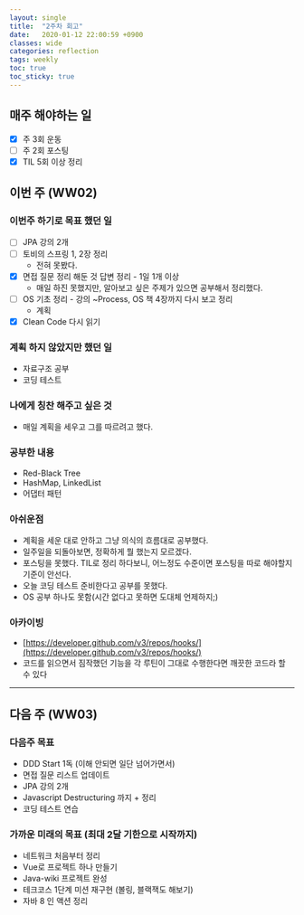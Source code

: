 ```yaml
---
layout: single
title:  "2주차 회고"
date:   2020-01-12 22:00:59 +0900
classes: wide
categories: reflection
tags: weekly
toc: true
toc_sticky: true
---
```


## 매주 해야하는 일

- [x] 주 3회 운동
- [ ] 주 2회 포스팅
- [x] TIL 5회 이상 정리

## 이번 주 (WW02)

### 이번주 하기로 목표 했던 일

- [ ] JPA 강의 2개
- [ ] 토비의 스프링 1, 2장 정리
  - 전혀 못봤다.
- [x] 면접 질문 정리 해둔 것 답변 정리 - 1일 1개 이상
  - 매일 하진 못했지만, 알아보고 싶은 주제가 있으면 공부해서 정리했다.
- [ ] OS 기초 정리 - 강의 ~Process, OS 책 4장까지 다시 보고 정리
  - 계획
- [x] Clean Code 다시 읽기

### 계획 하지 않았지만 했던 일

- 자료구조 공부
- 코딩 테스트

### 나에게 칭찬 해주고 싶은 것

- 매일 계획을 세우고 그를 따르려고 했다.

### 공부한 내용

- Red-Black Tree
- HashMap, LinkedList
- 어댑터 패턴

### 아쉬운점

- 계획을 세운 대로 안하고 그냥 의식의 흐름대로 공부했다.
- 일주일을 되돌아보면, 정확하게 뭘 했는지 모르겠다.
- 포스팅을 못했다. TIL로 정리 하다보니, 어느정도 수준이면 포스팅을 따로 해야할지 기준이 안선다.
- 오늘 코딩 테스트 준비한다고 공부를 못했다.
- OS 공부 하나도 못함(시간 없다고 못하면 도대체 언제하지;)

### 아카이빙

- [https://developer.github.com/v3/repos/hooks/](https://developer.github.com/v3/repos/hooks/)
- 코드를 읽으면서 짐작했던 기능을 각 루틴이 그대로 수행한다면 깨끗한 코드라 할 수 있다

---

## 다음 주 (WW03)

### 다음주 목표

- DDD Start 1독 (이해 안되면 일단 넘어가면서)
- 면접 질문 리스트 업데이트
- JPA 강의 2개
- Javascript Destructuring 까지 + 정리
- 코딩 테스트 연습

### 가까운 미래의 목표 (최대 2달 기한으로 시작까지)

- 네트워크 처음부터 정리
- Vue로 프로젝트 하나 만들기
- Java-wiki 프로젝트 완성
- 테크코스 1단계 미션 재구현 (볼링, 블랙잭도 해보기)
- 자바 8 인 액션 정리
